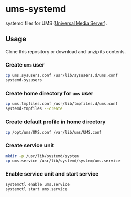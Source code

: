 # ums-systemd

systemd files for UMS ([Universal Media Server](https://www.universalmediaserver.com)).

## Usage

Clone this repository or download and unzip its contents.

### Create `ums` user

```bash
cp ums.sysusers.conf /usr/lib/sysusers.d/ums.conf
systemd-sysusers
```

### Create home directory for `ums` user

```bash
cp ums.tmpfiles.conf /usr/lib/tmpfiles.d/ums.conf
systemd-tmpfiles --create
```

### Create default profile in home directory

```bash
cp /opt/ums/UMS.conf /var/lib/ums/UMS.conf
```

### Create service unit

```bash
mkdir -p /usr/lib/systemd/system
cp ums.service /usr/lib/systemd/system/ums.service
```

### Enable service unit and start service

```bash
systemctl enable ums.service
systemctl start ums.service
```
